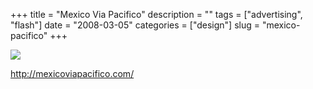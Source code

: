 +++
title = "Mexico Via Pacifico"
description = ""
tags = ["advertising", "flash"]
date = "2008-03-05"
categories = ["design"]
slug = "mexico-pacifico"
+++


 

  <div id="screens-thumbs" class="clearfix">
    <div class="txt-center" id="design-submission"><a href="http://mexicoviapacifico.com/"><img id='bluga-thumbnail-857' class='bluga-thumbnail large' src='//media.konigi.com/bluga/
wt47f27910430d5_0.jpg'/></a></div>  
  </div>   
<p><a href="http://mexicoviapacifico.com/">http://mexicoviapacifico.com/</a></p>




